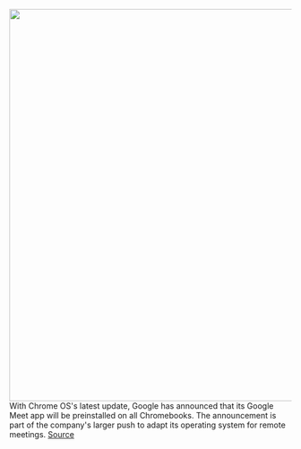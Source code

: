 <img src='https://cdn.vox-cdn.com/thumbor/9I19msO4OzqLtsY2xEc7KVDHGN8=/0x0:1000x625/1200x800/filters:focal(420x233:580x393)/cdn.vox-cdn.com/uploads/chorus_image/image/69672920/5_people.max_1000x1000.0.png' width='700px' /><br/>
With Chrome OS's latest update, Google has announced that its Google Meet app will be preinstalled on all Chromebooks. The announcement is part of the company's larger push to adapt its operating system for remote meetings.
<a href='https://www.theverge.com/2021/8/3/22607620/google-meet-app-chromebooks-chrome-os-now-preinstalled'> Source <a/>